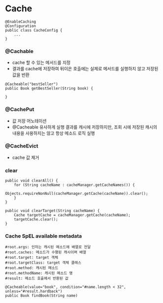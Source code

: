 # Cache

````
@EnableCaching
@Configuration 
public class CacheConfig {
    ... 
}
````
### @Cachable
- cache 할 수 있는 메서드를 지정
- 결과를 cache에 저장하여 뒤이은 호출에는 실제로 메서드를 실행하지 않고 저장된 값을 반환
````
@Cacheable("bestSeller")
public Book getBestSeller(String book) {

}
````
### @CachePut
- 값 저장 어노테이션
- @Cacheable 유사하게 실행 결과를 캐시에 저장하지만, 조회 시에 저장된 캐시의 내용을 사용하지는 않고 항상 메소드 로직 실행

### @CacheEvict 
- cache 값 제거

### clear
````
public void clearAll() {
    for (String cacheName : cacheManager.getCacheNames()) {
        Objects.requireNonNull(cacheManager.getCache(cacheName)).clear();
    }
}
````
````
public void clearTarget(String cacheName) {
    Cache targetCache = cacheManager.getCache(cacheName);
    targetCache.clear();
}
````

### Cache SpEL available metadata
````
#root.args: 인자는 캐시된 메소드에 배열로 전달
#root.caches: 메소드가 수행된 캐시이며 배열
#root.target: target 객체
#root.targetClass: target 객체 클래스
#root.method: 캐시된 메소드
#root.methodName: 캐시된 메소드 명
#result: 메소드 호출에서 반환된 값
````
````
@Cacheable(value="book", condition="#name.length < 32", unless="#result.hardback")
public Book findBook(String name)
````
